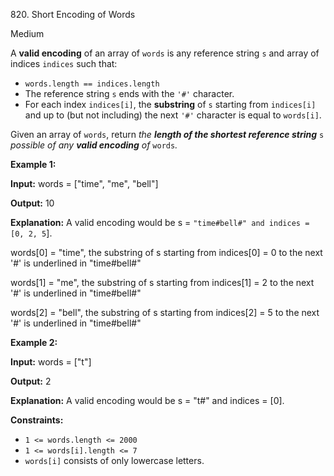 820\. Short Encoding of Words

Medium

A **valid encoding** of an array of `words` is any reference string `s` and array of indices `indices` such that:

*   `words.length == indices.length`
*   The reference string `s` ends with the `'#'` character.
*   For each index `indices[i]`, the **substring** of `s` starting from `indices[i]` and up to (but not including) the next `'#'` character is equal to `words[i]`.

Given an array of `words`, return _the **length of the shortest reference string**_ `s` _possible of any **valid encoding** of_ `words`_._

**Example 1:**

**Input:** words = ["time", "me", "bell"]

**Output:** 10

**Explanation:** A valid encoding would be s = `"time#bell#" and indices = [0, 2, 5`].

words[0] = "time", the substring of s starting from indices[0] = 0 to the next '#' is underlined in "time#bell#"

words[1] = "me", the substring of s starting from indices[1] = 2 to the next '#' is underlined in "time#bell#"

words[2] = "bell", the substring of s starting from indices[2] = 5 to the next '#' is underlined in "time#bell#"

**Example 2:**

**Input:** words = ["t"]

**Output:** 2

**Explanation:** A valid encoding would be s = "t#" and indices = [0].

**Constraints:**

*   `1 <= words.length <= 2000`
*   `1 <= words[i].length <= 7`
*   `words[i]` consists of only lowercase letters.